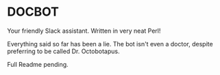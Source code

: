 DOCBOT
=========

Your friendly Slack assistant. Written in very neat Perl!

Everything said so far has been a lie. The bot isn't even a doctor, despite preferring to be called Dr. Octobotapus.

Full Readme pending.
